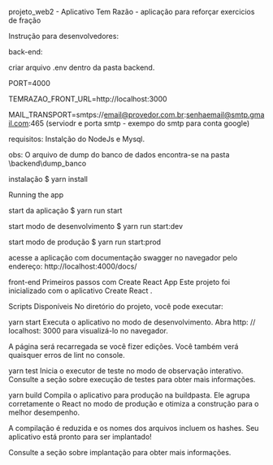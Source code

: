 projeto_web2 - Aplicativo Tem Razão - aplicação para reforçar exercicios de fração

Instrução para desenvolvedores:

back-end:

criar arquivo .env dentro da pasta backend.

PORT=4000

TEMRAZAO_FRONT_URL=http://localhost:3000

MAIL_TRANSPORT=smtps://email@provedor.com.br:senhaemail@smtp.gmail.com:465 (serviodr e porta smtp - exempo do smtp para conta google)

requisitos: Instalção do NodeJs e Mysql.

obs: O arquivo de dump do banco de dados encontra-se na pasta \backend\dump_banco

instalação $ yarn install

Running the app

start da aplicação
$ yarn run start

start modo de desenvolvimento
$ yarn run start:dev

start modo de produção
$ yarn run start:prod

acesse a aplicação com documentação swagger no navegador pelo endereço:
http://localhost:4000/docs/

front-end
Primeiros passos com Create React App
Este projeto foi inicializado com o aplicativo Create React .

Scripts Disponíveis
No diretório do projeto, você pode executar:

yarn start
Executa o aplicativo no modo de desenvolvimento.
Abra http: // localhost: 3000 para visualizá-lo no navegador.

A página será recarregada se você fizer edições.
Você também verá quaisquer erros de lint no console.

yarn test
Inicia o executor de teste no modo de observação interativo.
Consulte a seção sobre execução de testes para obter mais informações.

yarn build
Compila o aplicativo para produção na buildpasta.
Ele agrupa corretamente o React no modo de produção e otimiza a construção para o melhor desempenho.

A compilação é reduzida e os nomes dos arquivos incluem os hashes.
Seu aplicativo está pronto para ser implantado!

Consulte a seção sobre implantação para obter mais informações.
